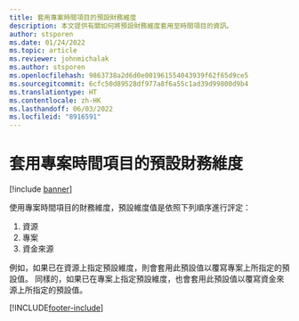 ```yaml
---
title: 套用專案時間項目的預設財務維度
description: 本文提供有關如何將預設財務維度套用至時間項目的資訊。
author: stsporen
ms.date: 01/24/2022
ms.topic: article
ms.reviewer: johnmichalak
ms.author: stsporen
ms.openlocfilehash: 9863738a2d6d0e001961554043939f62f65d9ce5
ms.sourcegitcommit: 6cfc50d89528df977a8f6a55c1ad39d99800d9b4
ms.translationtype: HT
ms.contentlocale: zh-HK
ms.lasthandoff: 06/03/2022
ms.locfileid: "8916591"
---
```

# <a name="defaulting-financial-dimensions-for-project-time-entries"></a>套用專案時間項目的預設財務維度

[!include [banner](../includes/banner.md)]

使用專案時間項目的財務維度，預設維度值是依照下列順序進行評定：

1. 資源
2. 專案
3. 資金來源

例如，如果已在資源上指定預設維度，則會套用此預設值以覆寫專案上所指定的預設值。 同樣的，如果已在專案上指定預設維度，也會套用此預設值以覆寫資金來源上所指定的預設值。

[!INCLUDE[footer-include](../includes/footer-banner.md)]
